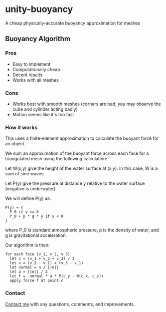# unity-buoyancy
A cheap physically-accurate buoyancy approximation for meshes

## Buoyancy Algorithm

### Pros
- Easy to implement
- Computationally cheap
- Decent results
- Works with all meshes

### Cons
- Works best with smooth meshes (corners are bad, you may observe the cube and cylinder acting badly)
- Motion seems like it's too fast

### How it works
This uses a finite-element approximation to calculate the buoyant force for an object.

We sum an approximation of the buoyant force across each face for a triangulated mesh using the following calculation:

Let W(x,y) give the height of the water surface at (x,y). In this case, W is a sum of sine waves.

Let P(y) give the pressure at distance y relative to the water surface (negative is underwater).

We will define P(y) as:
```
P(y) = {
  P_0 if y >= 0
  P_0 + p * g * y if y < 0
}
```
where P_0 is standard atmospheric pressure, p is the density of water, and g is gravitational acceleration.

Our algorithm is then:
```
for each face (v_1, v_2, v_3):
  let c = (v_1 + v_2 + v_3) / 3
  let n = (v_2 - v_1) x (v_3 - v_1)
  let normal = n / ||n||
  let a = ||n|| / 2
  let f = -normal * a * P(c_y - W(c_x, c_z))
  apply force f at point c
```

### Contact
[Contact me](mailto:djkoloski@gmail.com) with any questions, comments, and improvements.
